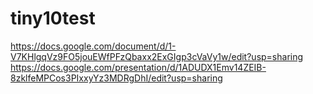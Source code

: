 # tiny10test
https://docs.google.com/document/d/1-V7KHlgqVz9FO5jouEWfPFzQbaxx2ExGIgp3cVaVy1w/edit?usp=sharing
https://docs.google.com/presentation/d/1ADUDX1Emv14ZEIB-8zklfeMPCos3PIxxyYz3MDRgDhI/edit?usp=sharing
